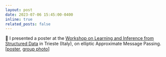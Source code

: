 ```yaml
---
layout: post
date: 2023-07-06 15:45:00-0400
inline: true
related_posts: false
---
```


:pushpin: I presented a poster at the [Workshop on Learning and Inference from Structured Data](https://indico.ictp.it/event/10184) in Trieste (Italy), on elliptic Approximate Message Passing. [[poster](/assets/pdf/PosterICTP.pdf), [group photo](https://indico.ictp.it/event/10184/material/14/0.jpg)]
